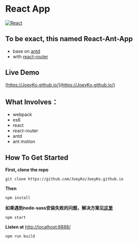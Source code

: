 # React App
[![React](https://cldup.com/dTxpPi9lDf.thumb.png)](https://facebook.github.io/react/)

## To be exact, this named React-Ant-App
  -  base on [antd](https://ant.design/)
  -  with [react-router](https://github.com/ReactTraining/react-router)

## Live Demo
[https://JoeyKo.github.io/](https://JoeyKo.github.io/)

## What Involves：
-  webpack
-  es6
-  react
-  react-router
-  antd
-  ant motion

## How To Get Started

**First, clone the repo**

```
git clone https://github.com/JoeyKo/JoeyKo.github.io
```

**Then**
```
npm install
```
**如果遇到node-sass安装失败的问题，解决方案见[这里](http://blog.csdn.net/gx15366039985/article/details/53535081)**
```
npm start
```
**Listen at** [http://localhost:8888/](http://localhost:8888/)
```
npm run build
```
